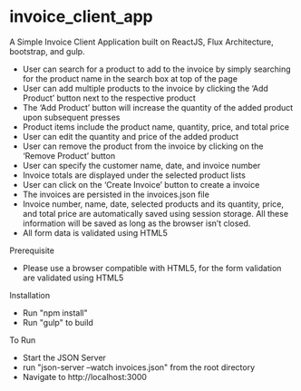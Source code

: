 # invoice_client_app

A Simple Invoice Client Application built on ReactJS, Flux Architecture, bootstrap, and gulp.
-	User can search for a product to add to the invoice by simply searching for the product name in the search box at top of the page
-	User can add multiple products to the invoice by clicking the ‘Add Product’ button next to the respective product
-	The ‘Add Product’ button will increase the quantity of the added product upon subsequent  presses
-	Product items include the product name, quantity, price, and total price
-	User can edit the quantity and price of the added product
-	User can remove the product from the invoice by clicking on the ‘Remove Product’ button
-	User can specify the customer name, date, and invoice number
- Invoice totals are displayed under the selected product lists
-	User can click on the ‘Create Invoice’ button to create a invoice
  - The invoices are persisted in the invoices.json file
-	Invoice number, name, date, selected products and its quantity, price, and total price are automatically saved using session storage.  All these information will be saved as long as the browser isn’t closed.
-	All form data is validated using HTML5

Prerequisite
-	Please use a browser compatible with HTML5, for the form validation are validated using HTML5

Installation
- Run "npm install"
- Run "gulp" to build

To Run
-	Start the JSON Server
  - run "json-server –watch invoices.json" from the root directory
-	Navigate to http://localhost:3000

